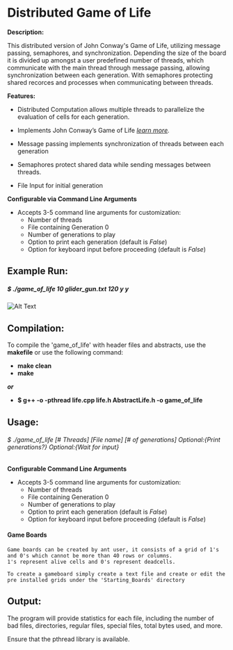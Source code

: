 # Distributed Game of Life

**Description:**

This distributed version of John Conway's Game of Life, utilizing message passing, semaphores, and synchronization. Depending the size of the board it is divided up amongst a user predefined number of threads, which communicate with the main thread through message passing, allowing synchronization between each generation. With semaphores protecting shared recorces and processes when communicating between threads.

**Features:**

- Distributed Computation allows multiple threads to parallelize the evaluation of cells for each generation.

- Implements John Conway’s Game of Life *[learn more](https://www.nytimes.com/2020/12/28/science/math-conway-game-of-life.html).*

- Message passing implements synchronization of threads between each generation

- Semaphores protect shared data while sending messages between threads.

- File Input for initial generation



**Configurable via Command Line Arguments**
- Accepts 3-5 command line arguments for customization:
    - Number of threads
    - File containing Generation 0
    - Number of generations to play
    - Option to print each generation (default is *False*)
    - Option for keyboard input before proceeding (default is *False*)

## Example Run:
##### $ ./game_of_life 10 glider_gun.txt 120 y y
![Alt Text](LifeRun.gif)

## Compilation:

To compile the 'game_of_life' with header files and abstracts, use the **makefile** or use the following command:<br>
- **make clean**<br>
- **make**<br>

***or***

- **$ g++ -o -pthread life.cpp life.h AbstractLife.h -o game_of_life**

## Usage:
###### $ ./game_of_life [*# Threads*] [*File name*] [*# of generations*]   *Optional:*{Print generations?} *Optional:*{Wait for input}

**Configurable Command Line Arguments**
- Accepts 3-5 command line arguments for customization:
    - Number of threads
    - File containing Generation 0
    - Number of generations to play
    - Option to print each generation (default is *False*)
    - Option for keyboard input before proceeding (default is *False*)

#### Game Boards

    Game boards can be created by ant user, it consists of a grid of 1's and 0's which cannot be more than 40 rows or columns.
    1's represent alive cells and 0's represent deadcells.

    To create a gameboard simply create a text file and create or edit the pre installed grids under the 'Starting_Boards' directory
           
## Output:
<p>
The program will provide statistics for each file, including the number of bad files, directories, regular files, special files, total bytes used, and more.
</p>


Ensure that the pthread library is available.


